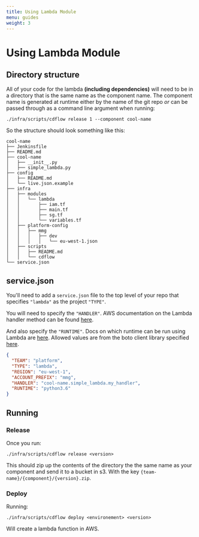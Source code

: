 ```yaml
---
title: Using Lambda Module
menu: guides
weight: 3
---
```


# Using Lambda Module

## Directory structure

All of your code for the lambda **(including dependencies)** will need to be in a directory that is the same name as the component name.
The component name is generated at runtime either by the name of the git repo _or_ can be passed through as a command line argument when running:
```shell
./infra/scripts/cdflow release 1 --component cool-name
```
So the structure should look something like this:
```
cool-name
├── Jenkinsfile
├── README.md
├── cool-name
│   ├── __init__.py
│   ├── simple_lambda.py
├── config
│   ├── README.md
│   └── live.json.example
├── infra
│   ├── modules
│   │   └── lambda
│   │       ├── iam.tf
│   │       ├── main.tf
│   │       ├── sg.tf
│   │       └── variables.tf
│   ├── platform-config
│   │   ├── mmg
│   │   │   ├── dev
│   │   │   │   └── eu-west-1.json
│   ├── scripts
│   │   ├── README.md
│   │   └── cdflow
└── service.json
```

## service.json

You'll need to add a `service.json` file to the top level of your repo that specifies `"lambda"` as the project `"TYPE"`. 

You will need to specify the `"HANDLER"`. AWS documentation on the Lambda handler method can be found [here](http://docs.aws.amazon.com/lambda/latest/dg/programming-model-v2.html).

And also specify the `"RUNTIME"`. Docs on which runtime can be run using Lambda are [here](http://docs.aws.amazon.com/lambda/latest/dg/lambda-app.html). Allowed values are from the boto client library specified [here](http://boto3.readthedocs.io/en/latest/reference/services/lambda.html#Lambda.Client.create_function).

```json
{
  "TEAM": "platform",
  "TYPE": "lambda",
  "REGION": "eu-west-1",
  "ACCOUNT_PREFIX": "mmg",
  "HANDLER": "cool-name.simple_lambda.my_handler",
  "RUNTIME": "python3.6"
}
```
## Running
### Release
Once you run:
```shell
./infra/scripts/cdflow release <version>
```
This should zip up the contents of the directory the the same name as your component and send it to a bucket in s3. With the key `{team-name}/{component}/{version}.zip`.
### Deploy
Running:
```shell
./infra/scripts/cdflow deploy <environement> <version>
```
Will create a lambda function in AWS.